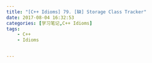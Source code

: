 ```yaml
---
title: "[C++ Idioms] 79. [缺] Storage Class Tracker"
date: 2017-08-04 16:32:53
categories: [学习笔记,C++ Idioms]
tags:
    - C++
    - Idioms


---
```


